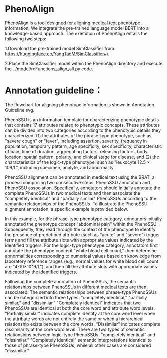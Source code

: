# PhenoAlign
PhenoAlign is a tool designed for aligning medical text phenotype information. We integrate the pre-trained language model BERT into a knowledge-based approach. The execution of PhenoAlign entails the following two steps:

1.Download the pre-trained model SimClassifier from https://huggingface.co/YangTaoM/SimClassifier#/.

2.Place the SimClassifier model within the PhenoAlign directory and execute the ../model/reFunctions_align_all.py code.

# Annotation guideline：

  The flowchart for aligning phenotype information is shown in Annotation Guideline.svg.

  PhenoSSU is an information template for characterizing phenotypic details that contains 17 attributes related to phenotypic concepts. These attributes can be divided into two categories according to the phenotypic details they characterized: (1) the attributes of the phrase-type phenotype, such as "severe cough" or "fever", including assertion, severity, frequency in population, temporary pattern, age specificity, sex specificity, characteristic of pain, time of duration, aggregating factors, releasing factors, body location, spatial pattern, polarity, and clinical stage for disease, and (2) the characteristics of the logic-type phenotype, such as "leukocyte 12.5 × 109/L", including specimen, analyte, and abnormality.

  PhenoSSU alignment can be annotated in medical text using the BRAT, a process comprising two consecutive steps: PhenoSSU annotation and PhenoSSU association. Specifically, annotators should initially annotate the complete PhenoSSUs in two medical texts and then associate the "completely identical" and "partially similar" PhenoSSUs according to the semantic relationships of the PhenoSSUs. To illustrate the PhenoSSU alignment annotation, a specific example is provided below.

  In this example, for the phrase-type phenotype category, annotators initially annotated the phenotype concept "abdominal pain" within the PhenoSSU. Subsequently, they read through the context of the phenotype to identify the presence of predefined attribute (such as "acute" and "severe") trigger terms and fill the attribute slots with appropriate values indicated by the identified triggers. For the logic-type phenotype category, annotators first annotate the phenotype concept "white blood cell count," then determine abnormalities corresponding to numerical values based on knowledge from laboratory reference ranges (e.g., normal values for white blood cell count are "4-10×10^9/L"), and then fill the attribute slots with appropriate values indicated by the identified triggers.

  Following the complete annotation of PhenoSSUs, the semantic relationships between PhenoSSUs in different medical texts are then associated. The semantic relationships between phrase-type PhenoSSUs can be categorized into three types: "completely identical," "partially similar," and "dissimilar." "Completely identical" indicates that two PhenoSSUs are identical at both the core word and attribute word levels. “Partially similar” indicates complete identity at the core word level when the attribute words are not entirely the same or when a hierarchical relationship exists between the core words. "Dissimilar" indicates complete dissimilarity at the core word level. There are two types of semantic relationships between logic-type PhenoSSUs: "completely identical" and "dissimilar." "Completely identical" semantic interpretations identical to those of phrase-type PhenoSSUs, while all other cases are considered "dissimilar."
